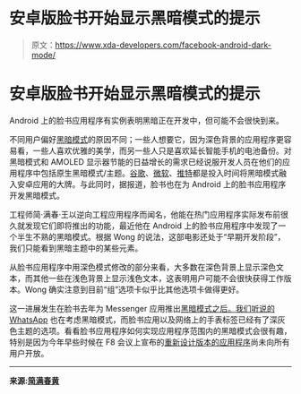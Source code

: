 # 安卓版脸书开始显示黑暗模式的提示

> 原文：<https://www.xda-developers.com/facebook-android-dark-mode/>

# 安卓版脸书开始显示黑暗模式的提示

Android 上的脸书应用程序有实例表明黑暗正在开发中，但可能不会很快到来。

不同用户偏好[黑暗模式](https://www.xda-developers.com/tag/dark-theme/)的原因不同；一些人想要它，因为深色背景的应用程序更容易看，一些人喜欢优雅的美学，而另一些人只是喜欢延长智能手机的电池备份。对黑暗模式和 AMOLED 显示器节能的日益增长的需求已经说服开发人员在他们的应用程序中包括原生黑暗模式/主题。[谷歌](https://www.xda-developers.com/google-chrome-forced-dark-mode-web-pages-android-windows-mac-linux/)、[微软](https://www.xda-developers.com/microsoft-onenote-android-dark-mode/)、[推特](https://www.xda-developers.com/twitter-dark-mode-light-out-android/)都是投入时间将黑暗模式融入安卓应用的大牌。与此同时，据报道，脸书也在为 Android 上的脸书应用程序开发黑暗模式。

工程师简·满春·王以逆向工程应用程序而闻名，他能在热门应用程序实际发布前很久就发现它们即将推出的功能，最近他在 Android 上的脸书应用程序中发现了一个半生不熟的黑暗模式。根据 Wong 的说法，这部电影还处于“早期开发阶段”，我们只能看到黑暗主题中的某些元素。

从脸书应用程序中用深色模式修改的部分来看，大多数在深色背景上显示深色文本，而其他一些在浅色背景上显示浅色文本，这表明用户可能不会很快获得工作版本。Wong 确实注意到目前“组”选项卡似乎比其他选项卡做得更好。

这一进展发生在脸书去年为 Messenger 应用推出[黑暗模式之后。我们听说](https://www.xda-developers.com/facebook-messenger-redesign-dark-mode/)[的 WhatsApp](https://www.xda-developers.com/whatsapp-beta-21982-test-dark-mode-android/) 也在考虑黑暗模式，而脸书应用以及网络上的手表标签已经有了深灰色主题的选项。看看脸书应用程序如何实现应用程序范围内的黑暗模式会很有趣，特别是因为今年早些时候在 F8 会议上宣布的[重新设计版本的应用程序](https://www.xda-developers.com/facebook-new-design-messenger-desktop-app-f8-2019/)尚未向所有用户开放。

* * *

**来源:[简满春黄](https://wongmjane.com/blog/fb-dark-mode)**